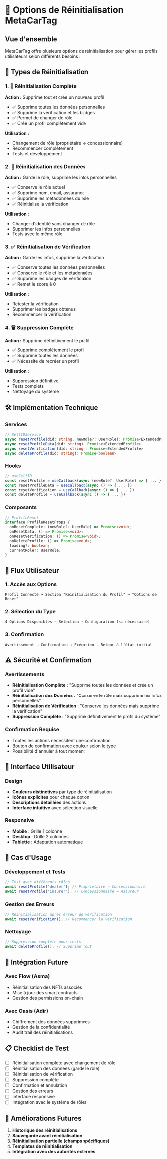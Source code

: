 # 🔄 Options de Réinitialisation MetaCarTag

## Vue d'ensemble

MetaCarTag offre plusieurs options de réinitialisation pour gérer les profils utilisateurs selon différents besoins :

## 🎯 Types de Réinitialisation

### 1. 🔄 Réinitialisation Complète
**Action :** Supprime tout et crée un nouveau profil
- ✅ Supprime toutes les données personnelles
- ✅ Supprime la vérification et les badges
- ✅ Permet de changer de rôle
- ✅ Crée un profil complètement vide

**Utilisation :**
- Changement de rôle (propriétaire → concessionnaire)
- Recommencer complètement
- Tests et développement

### 2. 📝 Réinitialisation des Données
**Action :** Garde le rôle, supprime les infos personnelles
- ✅ Conserve le rôle actuel
- ✅ Supprime nom, email, assurance
- ✅ Supprime les métadonnées du rôle
- ✅ Réinitialise la vérification

**Utilisation :**
- Changer d'identité sans changer de rôle
- Supprimer les infos personnelles
- Tests avec le même rôle

### 3. ✅ Réinitialisation de Vérification
**Action :** Garde les infos, supprime la vérification
- ✅ Conserve toutes les données personnelles
- ✅ Conserve le rôle et les métadonnées
- ✅ Supprime les badges de vérification
- ✅ Remet le score à 0

**Utilisation :**
- Retester la vérification
- Supprimer les badges obtenus
- Recommencer la vérification

### 4. 🗑️ Suppression Complète
**Action :** Supprime définitivement le profil
- ✅ Supprime complètement le profil
- ✅ Supprime toutes les données
- ✅ Nécessite de recréer un profil

**Utilisation :**
- Suppression définitive
- Tests complets
- Nettoyage du système

## 🛠️ Implémentation Technique

### Services
```typescript
// SelfIDService
async resetProfile(did: string, newRole?: UserRole): Promise<ExtendedProfile>
async resetProfileData(did: string): Promise<ExtendedProfile>
async resetVerification(did: string): Promise<ExtendedProfile>
async deleteProfile(did: string): Promise<boolean>
```

### Hooks
```typescript
// useSelfID
const resetProfile = useCallback(async (newRole?: UserRole) => { ... })
const resetProfileData = useCallback(async () => { ... })
const resetVerification = useCallback(async () => { ... })
const deleteProfile = useCallback(async () => { ... })
```

### Composants
```typescript
// ProfileReset
interface ProfileResetProps {
  onResetComplete: (newRole?: UserRole) => Promise<void>;
  onResetData: () => Promise<void>;
  onResetVerification: () => Promise<void>;
  onDeleteProfile: () => Promise<void>;
  loading?: boolean;
  currentRole?: UserRole;
}
```

## 🔄 Flux Utilisateur

### 1. Accès aux Options
```
Profil Connecté → Section "Réinitialisation du Profil" → "Options de Reset"
```

### 2. Sélection du Type
```
4 Options Disponibles → Sélection → Configuration (si nécessaire)
```

### 3. Confirmation
```
Avertissement → Confirmation → Exécution → Retour à l'état initial
```

## ⚠️ Sécurité et Confirmation

### Avertissements
- **Réinitialisation Complète** : "Supprime toutes les données et crée un profil vide"
- **Réinitialisation des Données** : "Conserve le rôle mais supprime les infos personnelles"
- **Réinitialisation de Vérification** : "Conserve les données mais supprime la vérification"
- **Suppression Complète** : "Supprime définitivement le profil du système"

### Confirmation Requise
- Toutes les actions nécessitent une confirmation
- Bouton de confirmation avec couleur selon le type
- Possibilité d'annuler à tout moment

## 🎨 Interface Utilisateur

### Design
- **Couleurs distinctives** par type de réinitialisation
- **Icônes explicites** pour chaque option
- **Descriptions détaillées** des actions
- **Interface intuitive** avec sélection visuelle

### Responsive
- **Mobile** : Grille 1 colonne
- **Desktop** : Grille 2 colonnes
- **Tablette** : Adaptation automatique

## 🔧 Cas d'Usage

### Développement et Tests
```typescript
// Test avec différents rôles
await resetProfile('dealer'); // Propriétaire → Concessionnaire
await resetProfile('insurer'); // Concessionnaire → Assureur
```

### Gestion des Erreurs
```typescript
// Réinitialisation après erreur de vérification
await resetVerification(); // Recommencer la vérification
```

### Nettoyage
```typescript
// Suppression complète pour tests
await deleteProfile(); // Supprime tout
```

## 🚀 Intégration Future

### Avec Flow (Asma)
- Réinitialisation des NFTs associés
- Mise à jour des smart contracts
- Gestion des permissions on-chain

### Avec Oasis (Adir)
- Chiffrement des données supprimées
- Gestion de la confidentialité
- Audit trail des réinitialisations

## 📋 Checklist de Test

- [ ] Réinitialisation complète avec changement de rôle
- [ ] Réinitialisation des données (garde le rôle)
- [ ] Réinitialisation de vérification
- [ ] Suppression complète
- [ ] Confirmation et annulation
- [ ] Gestion des erreurs
- [ ] Interface responsive
- [ ] Intégration avec le système de rôles

## 🔮 Améliorations Futures

1. **Historique des réinitialisations**
2. **Sauvegarde avant réinitialisation**
3. **Réinitialisation partielle (champs spécifiques)**
4. **Templates de réinitialisation**
5. **Intégration avec des autorités externes** 